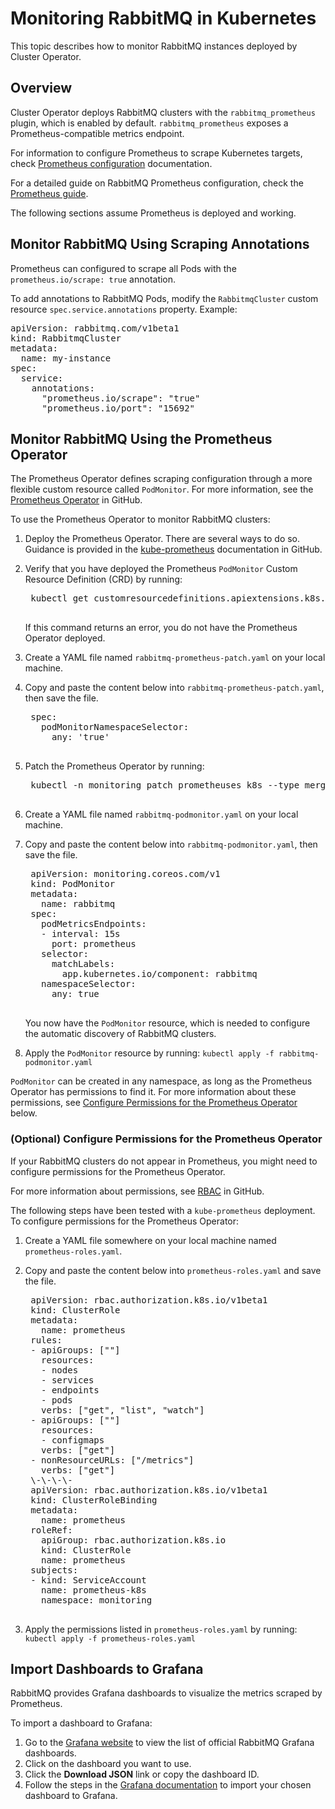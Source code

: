 # Monitoring RabbitMQ in Kubernetes

This topic describes how to monitor RabbitMQ instances deployed by Cluster Operator.

## <a id='overview'></a> Overview

Cluster Operator deploys RabbitMQ clusters with the `rabbitmq_prometheus` plugin, which is enabled by
default. `rabbitmq_prometheus` exposes a Prometheus-compatible metrics endpoint.

For information to configure Prometheus to scrape Kubernetes targets, check
[Prometheus configuration](https://prometheus.io/docs/prometheus/latest/configuration/configuration/#kubernetes_sd_config)
documentation.

For a detailed guide on RabbitMQ Prometheus configuration, check the [Prometheus guide](/prometheus.html).

The following sections assume Prometheus is deployed and working.

## <a id='prom-annotations'></a> Monitor RabbitMQ Using Scraping Annotations

Prometheus can configured to scrape all Pods with the `prometheus.io/scrape: true` annotation.

To add annotations to RabbitMQ Pods, modify the `RabbitmqCluster` custom resource `spec.service.annotations`
property. Example:

<pre class='hljs lang-yaml'>
apiVersion: rabbitmq.com/v1beta1
kind: RabbitmqCluster
metadata:
  name: my-instance
spec:
  service:
    annotations:
      "prometheus.io/scrape": "true"
      "prometheus.io/port": "15692"
</pre>

## <a id='prom-operator'></a> Monitor RabbitMQ Using the Prometheus Operator

The Prometheus Operator defines scraping configuration through a more flexible custom resource called `PodMonitor`.
For more information, see the [Prometheus Operator](https://github.com/coreos/prometheus-operator) in GitHub.

To use the Prometheus Operator to monitor RabbitMQ clusters:

1. Deploy the Prometheus Operator. There are several ways to do so. Guidance is provided in the
[kube-prometheus](https://github.com/coreos/kube-prometheus/#quickstart) documentation in GitHub.

1. Verify that you have deployed the Prometheus `PodMonitor` Custom Resource Definition (CRD) by running:

    <pre class='hljs lang-bash'>
    kubectl get customresourcedefinitions.apiextensions.k8s.io podmonitors.monitoring.coreos.com
    </pre>

    If this command returns an error, you do not have the Prometheus Operator deployed.

1. Create a YAML file named `rabbitmq-prometheus-patch.yaml` on your local machine.

1. Copy and paste the content below into `rabbitmq-prometheus-patch.yaml`, then save the file.

    <pre class='hljs lang-yaml'>
    spec:
      podMonitorNamespaceSelector:
        any: 'true'
    </pre>

1. Patch the Prometheus Operator by running:

    <pre class='hljs lang-bash'>
    kubectl -n monitoring patch prometheuses k8s --type merge --patch "$(cat rabbitmq-prometheus-patch.yaml)"
    </pre>

1. Create a YAML file named `rabbitmq-podmonitor.yaml` on your local machine.

1. Copy and paste the content below into `rabbitmq-podmonitor.yaml`, then save the file.

    <pre class='hljs lang-yaml'>
    apiVersion: monitoring.coreos.com/v1
    kind: PodMonitor
    metadata:
      name: rabbitmq
    spec:
      podMetricsEndpoints:
      - interval: 15s
        port: prometheus
      selector:
        matchLabels:
          app.kubernetes.io/component: rabbitmq
      namespaceSelector:
        any: true
    </pre>

    You now have the `PodMonitor` resource, which is needed to configure the automatic discovery of RabbitMQ
    clusters.

1. Apply the `PodMonitor` resource by running: `kubectl apply -f rabbitmq-podmonitor.yaml`

`PodMonitor` can be created in any namespace, as long as the Prometheus Operator has permissions to find it.
For more information about these permissions, see
[Configure Permissions for the Prometheus Operator](#config-perm) below.


### <a id='config-perm'></a> (Optional) Configure Permissions for the Prometheus Operator

If your RabbitMQ clusters do not appear in Prometheus, you might need to configure permissions for the
Prometheus Operator.

For more information about permissions, see
[RBAC](https://github.com/coreos/prometheus-operator/blob/master/Documentation/rbac.md) in GitHub.

The following steps have been tested with a `kube-prometheus` deployment.
To configure permissions for the Prometheus Operator:

1. Create a YAML file somewhere on your local machine named `prometheus-roles.yaml`.

1. Copy and paste the content below into `prometheus-roles.yaml` and save the file.

    <pre class='hljs lang-yaml'>
    apiVersion: rbac.authorization.k8s.io/v1beta1
    kind: ClusterRole
    metadata:
      name: prometheus
    rules:
    - apiGroups: [""]
      resources:
      - nodes
      - services
      - endpoints
      - pods
      verbs: ["get", "list", "watch"]
    - apiGroups: [""]
      resources:
      - configmaps
      verbs: ["get"]
    - nonResourceURLs: ["/metrics"]
      verbs: ["get"]
    \-\-\-\-
    apiVersion: rbac.authorization.k8s.io/v1beta1
    kind: ClusterRoleBinding
    metadata:
      name: prometheus
    roleRef:
      apiGroup: rbac.authorization.k8s.io
      kind: ClusterRole
      name: prometheus
    subjects:
    - kind: ServiceAccount
      name: prometheus-k8s
      namespace: monitoring
    </pre>

1. Apply the permissions listed in `prometheus-roles.yaml` by running: `kubectl apply -f prometheus-roles.yaml`

## <a id='grafana'></a> Import Dashboards to Grafana

RabbitMQ provides Grafana dashboards to visualize the metrics scraped by Prometheus.

To import a dashboard to Grafana:

1. Go to the [Grafana website](https://grafana.com/orgs/rabbitmq) to view the list of official RabbitMQ Grafana
dashboards.
1. Click on the dashboard you want to use.
1. Click the **Download JSON** link or copy the dashboard ID.
1. Follow the steps in the
[Grafana documentation](https://grafana.com/docs/reference/export_import/#importing-a-dashboard) to import your
chosen dashboard to Grafana.

